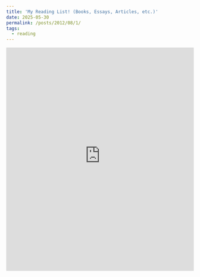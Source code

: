 ```yaml
---
title: 'My Reading List! (Books, Essays, Articles, etc.)'
date: 2025-05-30
permalink: /posts/2012/08/1/
tags:
  - reading
---
```

<div>
<iframe src="https://protective-shovel-200.notion.site/ebd/20370b0e3ed880a59ce6c0860e14fb2a?v=20370b0e3ed880ff8adc000c03362221" width="100%" height="600" frameborder="0" allowfullscreen />
</div>
